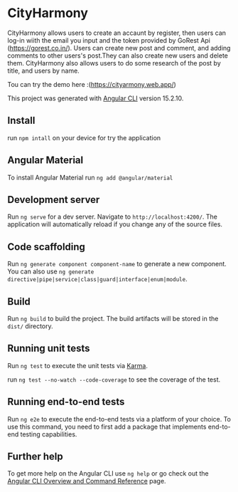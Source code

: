 # CityHarmony

CityHarmony allows users to create an accaunt by register, then users can log-in wiith the email you input and the token provided by GoRest Api (https://gorest.co.in/).
Users can create new post and comment, and adding comments to other users's post.They can also create new users and delete them.
CityHarmony also allows users to do some research of the post by title, and users by name.

Tou can try the demo here :(https://cityarmony.web.app/)

This project was generated with [Angular CLI](https://github.com/angular/angular-cli) version 15.2.10.

## Install

run `npm intall` on your device for try the application

## Angular Material

To install Angular Material run `ng add @angular/material`

## Development server

Run `ng serve` for a dev server. Navigate to `http://localhost:4200/`. The application will automatically reload if you change any of the source files.

## Code scaffolding

Run `ng generate component component-name` to generate a new component. You can also use `ng generate directive|pipe|service|class|guard|interface|enum|module`.

## Build

Run `ng build` to build the project. The build artifacts will be stored in the `dist/` directory.

## Running unit tests

Run `ng test` to execute the unit tests via [Karma](https://karma-runner.github.io).

run `ng test --no-watch --code-coverage` to see the coverage of the test.

## Running end-to-end tests

Run `ng e2e` to execute the end-to-end tests via a platform of your choice. To use this command, you need to first add a package that implements end-to-end testing capabilities.

## Further help

To get more help on the Angular CLI use `ng help` or go check out the [Angular CLI Overview and Command Reference](https://angular.io/cli) page.
